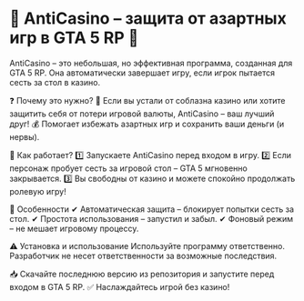 # 🎰 AntiCasino – защита от азартных игр в GTA 5 RP 🎰
AntiCasino – это небольшая, но эффективная программа, созданная для GTA 5 RP. Она автоматически завершает игру, если игрок пытается сесть за стол в казино.

❓ Почему это нужно?
  🎯 Если вы устали от соблазна казино или хотите защитить себя от потери игровой валюты, AntiCasino – ваш лучший друг!
  💰 Помогает избежать азартных игр и сохранить ваши деньги (и нервы).

🚀 Как работает?
  1️⃣ Запускаете AntiCasino перед входом в игру.
  2️⃣ Если персонаж пробует сесть за игровой стол – GTA 5 мгновенно закрывается.
  3️⃣ Вы свободны от казино и можете спокойно продолжать ролевую игру!

🌟 Особенности
  ✔ Автоматическая защита – блокирует попытки сесть за стол.
  ✔ Простота использования – запустил и забыл.
  ✔ Фоновый режим – не мешает игровому процессу.

⚠️ Установка и использование
Используйте программу ответственно. Разработчик не несет ответственности за возможные последствия.

📥 Скачайте последнюю версию из репозитория и запустите перед входом в GTA 5 RP.
✅ Наслаждайтесь игрой без казино!

